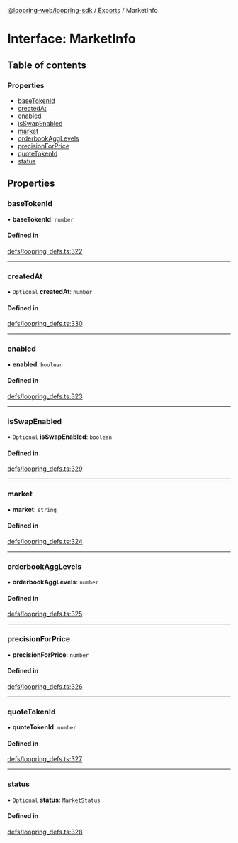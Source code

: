 [@loopring-web/loopring-sdk](../README.md) / [Exports](../modules.md) / MarketInfo

# Interface: MarketInfo

## Table of contents

### Properties

- [baseTokenId](MarketInfo.md#basetokenid)
- [createdAt](MarketInfo.md#createdat)
- [enabled](MarketInfo.md#enabled)
- [isSwapEnabled](MarketInfo.md#isswapenabled)
- [market](MarketInfo.md#market)
- [orderbookAggLevels](MarketInfo.md#orderbookagglevels)
- [precisionForPrice](MarketInfo.md#precisionforprice)
- [quoteTokenId](MarketInfo.md#quotetokenid)
- [status](MarketInfo.md#status)

## Properties

### baseTokenId

• **baseTokenId**: `number`

#### Defined in

[defs/loopring_defs.ts:322](https://github.com/Loopring/loopring_sdk/blob/24fdf4c/src/defs/loopring_defs.ts#L322)

___

### createdAt

• `Optional` **createdAt**: `number`

#### Defined in

[defs/loopring_defs.ts:330](https://github.com/Loopring/loopring_sdk/blob/24fdf4c/src/defs/loopring_defs.ts#L330)

___

### enabled

• **enabled**: `boolean`

#### Defined in

[defs/loopring_defs.ts:323](https://github.com/Loopring/loopring_sdk/blob/24fdf4c/src/defs/loopring_defs.ts#L323)

___

### isSwapEnabled

• `Optional` **isSwapEnabled**: `boolean`

#### Defined in

[defs/loopring_defs.ts:329](https://github.com/Loopring/loopring_sdk/blob/24fdf4c/src/defs/loopring_defs.ts#L329)

___

### market

• **market**: `string`

#### Defined in

[defs/loopring_defs.ts:324](https://github.com/Loopring/loopring_sdk/blob/24fdf4c/src/defs/loopring_defs.ts#L324)

___

### orderbookAggLevels

• **orderbookAggLevels**: `number`

#### Defined in

[defs/loopring_defs.ts:325](https://github.com/Loopring/loopring_sdk/blob/24fdf4c/src/defs/loopring_defs.ts#L325)

___

### precisionForPrice

• **precisionForPrice**: `number`

#### Defined in

[defs/loopring_defs.ts:326](https://github.com/Loopring/loopring_sdk/blob/24fdf4c/src/defs/loopring_defs.ts#L326)

___

### quoteTokenId

• **quoteTokenId**: `number`

#### Defined in

[defs/loopring_defs.ts:327](https://github.com/Loopring/loopring_sdk/blob/24fdf4c/src/defs/loopring_defs.ts#L327)

___

### status

• `Optional` **status**: [`MarketStatus`](../enums/MarketStatus.md)

#### Defined in

[defs/loopring_defs.ts:328](https://github.com/Loopring/loopring_sdk/blob/24fdf4c/src/defs/loopring_defs.ts#L328)
